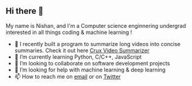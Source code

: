 ## Hi there 👋

My name is Nishan, and I'm a Computer science enginnering undergrad interested in all things coding & machine learning !
- 🔭 I recently built a program to summarize long videos into concise summaries. Check it out here [Crux Video Summarizer](https://github.com/nishankx/crux-video-summarizer.git)
- 🌱 I’m currently learning Python, C/C++, JavaScript
- 👯 I’m looking to collaborate on software development projects
- 🤔 I’m looking for help with machine learning & deep learning
- 📫 How to reach me on [email](nishankashyap@outlook.com) or on [Twitter](https://x.com/nishankx)
